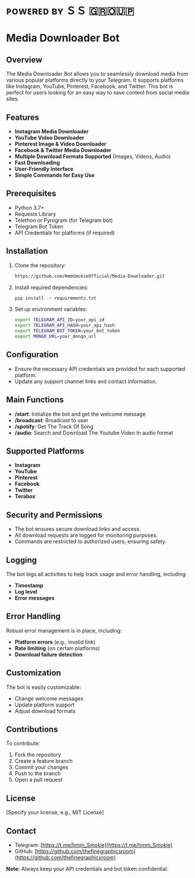 # ᴘᴏᴡᴇʀᴇᴅ ʙʏ ＳＳ 🇬​​🇷​​🇴​​🇺​​🇵

# Media Downloader Bot

## Overview
The Media Downloader Bot allows you to seamlessly download media from various popular platforms directly to your Telegram. It supports platforms like Instagram, YouTube, Pinterest, Facebook, and Twitter. This bot is perfect for users looking for an easy way to save content from social media sites.

## Features
- **Instagram Media Downloader**  
- **YouTube Video Downloader**
- **Pinterest Image & Video Downloader**
- **Facebook & Twitter Media Downloader**
- **Multiple Download Formats Supported** (Images, Videos, Audio)
- **Fast Downloading**  
- **User-Friendly Interface**  
- **Simple Commands for Easy Use**

## Prerequisites
- Python 3.7+
- Requests Library
- Telethon or Pyrogram (for Telegram bot)
- Telegram Bot Token
- API Credentials for platforms (if required)

## Installation

1. Clone the repository:
    ```bash
    https://github.com/HmmSmokieOfficial/Media-Downloader.git
    ```

2. Install required dependencies:
    ```bash
    pip install -r requirements.txt
    ```

3. Set up environment variables:
    ```bash
    export TELEGRAM_API_ID=your_api_id
    export TELEGRAM_API_HASH=your_api_hash
    export TELEGRAM_BOT_TOKEN=your_bot_token
    export MONGO_URL=your_mongo_url
    ```

## Configuration
- Ensure the necessary API credentials are provided for each supported platform.
- Update any support channel links and contact information.

## Main Functions

- **/start**: Initialize the bot and get the welcome message
- **/broadcast**: Broadcast to user
- **/spotify**: Get The Track Of Song
- **/audio**: Search and Download The Youtube Video In audio format

## Supported Platforms
- **Instagram**
- **YouTube**
- **Pinterest**
- **Facebook**
- **Twitter**
- **Terabox**

## Security and Permissions
- The bot ensures secure download links and access.
- All download requests are logged for monitoring purposes.
- Commands are restricted to authorized users, ensuring safety.

## Logging
The bot logs all activities to help track usage and error handling, including:
- **Timestamp**
- **Log level**
- **Error messages**

## Error Handling
Robust error management is in place, including:
- **Platform errors** (e.g., invalid link)
- **Rate limiting** (on certain platforms)
- **Download failure detection**

## Customization
The bot is easily customizable:
- Change welcome messages
- Update platform support
- Adjust download formats

## Contributions
To contribute:
1. Fork the repository
2. Create a feature branch
3. Commit your changes
4. Push to the branch
5. Open a pull request

## License
[Specify your license, e.g., MIT License]

## Contact
- Telegram: [https://t.me/hmm_Smokie](https://t.me/hmm_Smokie)
- GitHub: [https://github.com/thefinegraphicsroom](https://github.com/thefinegraphicsroom)

**Note:** Always keep your API credentials and bot token confidential.

